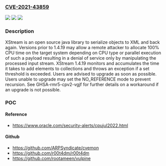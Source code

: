 ### [CVE-2021-43859](https://cve.mitre.org/cgi-bin/cvename.cgi?name=CVE-2021-43859)
![](https://img.shields.io/static/v1?label=Product&message=xstream&color=blue)
![](https://img.shields.io/static/v1?label=Version&message=n%2Fa&color=blue)
![](https://img.shields.io/static/v1?label=Vulnerability&message=CWE-400%3A%20Uncontrolled%20Resource%20Consumption&color=brighgreen)

### Description

XStream is an open source java library to serialize objects to XML and back again. Versions prior to 1.4.19 may allow a remote attacker to allocate 100% CPU time on the target system depending on CPU type or parallel execution of such a payload resulting in a denial of service only by manipulating the processed input stream. XStream 1.4.19 monitors and accumulates the time it takes to add elements to collections and throws an exception if a set threshold is exceeded. Users are advised to upgrade as soon as possible. Users unable to upgrade may set the NO_REFERENCE mode to prevent recursion. See GHSA-rmr5-cpv2-vgjf for further details on a workaround if an upgrade is not possible.

### POC

#### Reference
- https://www.oracle.com/security-alerts/cpujul2022.html

#### Github
- https://github.com/ARPSyndicate/cvemon
- https://github.com/r00t4dm/r00t4dm
- https://github.com/rootameen/vulpine

